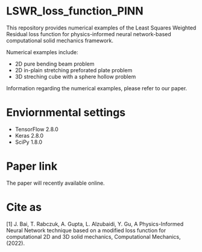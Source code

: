 # LSWR_loss_function_PINN
This repository provides numerical examples of the Least Squares Weighted Residual loss function for physics-informed neural network-based computational solid mechanics framework. 

Numerical examples include:
 - 2D pure bending beam problem
 - 2D in-plain stretching preforated plate problem
 - 3D streching cube with a sphere hollow problem

Information regarding the numerical examples, please refer to our paper.

# Enviornmental settings
 - TensorFlow  2.8.0 
 - Keras       2.8.0
 - SciPy       1.8.0
 
# Paper link
The paper will recently available online.

# Cite as
[1] J. Bai, T. Rabczuk, A. Gupta, L. Alzubaidi, Y. Gu, A Physics-Informed Neural Network technique based on a modified loss function for computational 2D and 3D solid mechanics, Computational Mechanics, (2022).
